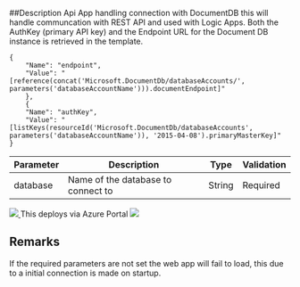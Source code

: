 ##Description
Api App handling connection with DocumentDB this will handle communcation with REST API and used with Logic Apps.
Both the AuthKey (primary API key) and the Endpoint URL for the Document DB instance is retrieved in the template.
``` Git
{
	"Name": "endpoint",
	"Value": "[reference(concat('Microsoft.DocumentDb/databaseAccounts/', parameters('databaseAccountName'))).documentEndpoint]"
	}, 
	{
	"Name": "authKey",
	"Value": "[listKeys(resourceId('Microsoft.DocumentDb/databaseAccounts', parameters('databaseAccountName')), '2015-04-08').primaryMasterKey]"
}
```
| Parameter      | Description                                               | Type | Validation|
| ---------------|-----------------------------------------------------------|------|-----------|
|database	 |Name of the database to connect to			     |String|Required   |

<a href="https://portal.azure.com/#create/Microsoft.Template/uri/https%3A%2F%2Fraw.githubusercontent.com%2FLogicAppComponents%2FDocumentDbApiApp%2Fmaster%2Fazuredeploy.json" target="_blank">
    <img src="http://azuredeploy.net/deploybutton.png"/>
</a>    This deploys via Azure Portal

<!--|endpoint	 |Endpoint URL for the Document DB instance		     |String|Required   |
|authKey	 |Primary or secondary API key to the Document DB instance   |String|Required   |-->
<!--[![Deploy to Azure](http://azuredeploy.net/deploybutton.png)](https://azuredeploy.net/?repository=https://github.com/LogicAppComponents/DocumentDbApiApp/blob/master/azuredeploy.json)
This deploys via Azuredeploy.net GUI -->

<a href="http://armviz.io/#/?load=https://raw.githubusercontent.com/LogicAppComponents/DocumentDbApiApp/master/azuredeploy.json" target="_blank">
    <img src="http://armviz.io/visualizebutton.png"/>
</a>

## Remarks ##
If the required parameters are not set the web app will fail to load, this due to a initial connection is made on startup.
